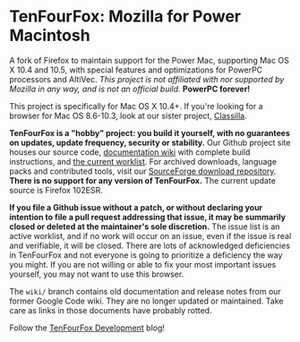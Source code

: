 # TenFourFox: Mozilla for Power Macintosh

A fork of Firefox to maintain support for the Power Mac, supporting Mac OS X 10.4 and 10.5, with special features and optimizations for PowerPC processors and AltiVec. _This project is not affiliated with nor supported by Mozilla in any way, and is not an official build._ **PowerPC forever!**

This project is specifically for Mac OS X 10.4+. If you're looking for a browser for Mac OS 8.6-10.3, look at our sister project, [Classilla](http://www.classilla.org/).

**TenFourFox is a "hobby" project: you build it yourself, with no guarantees on updates, update frequency, security or stability.** Our Github project site houses our source code, [documentation wiki](https://github.com/classilla/tenfourfox/wiki) with complete build instructions, and [the current worklist](https://github.com/classilla/tenfourfox/issues). For archived downloads, language packs and contributed tools, visit our [SourceForge download repository](https://sourceforge.net/projects/tenfourfox/files/). **There is no support for any version of TenFourFox.** The current update source is Firefox 102ESR.

**If you file a Github issue without a patch, or without declaring your intention to file a pull request addressing that issue, it may be summarily closed or deleted at the maintainer's sole discretion.** The issue list is an active worklist, and if no work will occur on an issue, even if the issue is real and verifiable, it will be closed. There are lots of acknowledged deficiencies in TenFourFox and not everyone is going to prioritize a deficiency the way you might. If you are not willing or able to fix your most important issues yourself, you may not want to use this browser.

The `wiki/` branch contains old documentation and release notes from our former Google Code wiki. They are no longer updated or maintained. Take care as links in those documents have probably rotted.

Follow the [TenFourFox Development](http://tenfourfox.blogspot.com/) blog!

